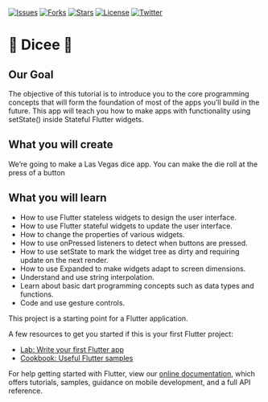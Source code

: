 

[![Issues](https://img.shields.io/github/issues/geekpius/dicee_flutter)](https://packagist.org/packages)
[![Forks](https://img.shields.io/github/forks/geekpius/dicee_flutter)](https://packagist.org/packages)
[![Stars](https://img.shields.io/github/stars/geekpius/dicee_flutter)](https://packagist.org/packages)
[![License](https://img.shields.io/github/license/geekpius/dicee_flutter)](https://packagist.org/packages)
[![Twitter](https://img.shields.io/twitter/url?url=https%3A%2F%2Fgithub.com%2Fgeekpius%2Fdicee_flutter)](https://twitter.com/FiifiDr)

# 🎲 Dicee 🎲

## Our Goal

The objective of this tutorial is to introduce you to the core programming concepts that will form the foundation of most of the apps you’ll build in the future. This app will teach you how to make apps with functionality using setState() inside Stateful Flutter widgets.


## What you will create

We’re going to make a Las Vegas dice app. You can make the die roll at the press of a button
## What you will learn

- How to use Flutter stateless widgets to design the user interface.
- How to use Flutter stateful widgets to update the user interface.
- How to change the properties of various widgets.
- How to use onPressed listeners to detect when buttons are pressed.
- How to use setState to mark the widget tree as dirty and requiring update on the next render.
- How to use Expanded to make widgets adapt to screen dimensions.
- Understand and use string interpolation.
- Learn about basic dart programming concepts such as data types and functions.
- Code and use gesture controls.


This project is a starting point for a Flutter application.

A few resources to get you started if this is your first Flutter project:

- [Lab: Write your first Flutter app](https://flutter.dev/docs/get-started/codelab)
- [Cookbook: Useful Flutter samples](https://flutter.dev/docs/cookbook)

For help getting started with Flutter, view our
[online documentation](https://flutter.dev/docs), which offers tutorials,
samples, guidance on mobile development, and a full API reference.
